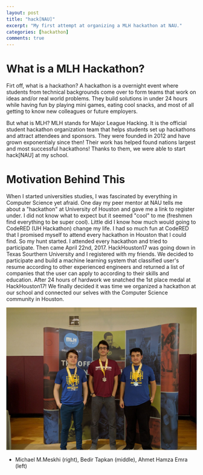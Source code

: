 ```yaml
---
layout: post
title: "hack[NAU]"
excerpt: "My first attempt at organizing a MLH hackathon at NAU."
categories: [hackathon]
comments: true
---
```


# What is a MLH Hackathon?

Firt off, what is a hackathon? A hackathon is a overnight event where students from technical backgrounds come over to form teams that work on ideas and/or real world problems. They build solutions in under 24 hours while having fun by playing mini games, eating cool snacks, and most of all getting to know new colleagues or future employers. 

But what is MLH? MLH stands for Major League Hacking. It is the official student hackathon organization team that helps students set up hackathons and attract attendees and sponsors. They were founded in 2012 and have grown exponentialy since then! Their work has helped found nations largest and most successful hackathons! Thanks to them, we were able to start hack[NAU] at my school.

# Motivation Behind This

When I started universities studies, I was fascinated by everything in Computer Science yet afraid. One day my peer mentor at NAU tells me about a "hackathon" at University of Houston and gave me a link to register under. I did not know what to expect but it seemed "cool" to me (freshmen find everything to be super cool). Little did I know how much would going to CodeRED (UH Hackathon) change my life. I had so much fun at CodeRED that I promised myself to attend every hackathon in Houston that I could find. So my hunt started. I attended every hackathon and tried to participate. Then came April 22nd, 2017. HackHouston17 was going down in Texas Sourthern University and I registered with my friends. We decided to participate and build a machine learning system that classified user's resume according to other experienced engineers and returned a list of companies that the user can apply to according to their skills and education. After 24 hours of hardwork we snatched the 1st place medal at HackHouston17! We finally decided it was time we organized a hackathon at our school and connected our selves with the Computer Science community in Houston.

![hackHouston17](/img/hh17.jpg)

- Michael M.Meskhi (right), Bedir Tapkan (middle), Ahmet Hamza Emra (left) 